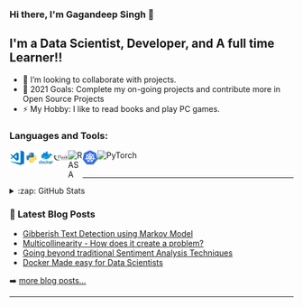 ### Hi there, I'm Gagandeep Singh 👋

<!-- [![Website](https://img.shields.io/website?label=codeSTACKr.com&style=for-the-badge&url=https%3A%2F%2Fcodestackr.com)](https://codestackr.com)
[![Twitter Follow](https://img.shields.io/twitter/follow/codeSTACKr?color=1DA1F2&logo=twitter&style=for-the-badge)](https://twitter.com/intent/follow?original_referer=https%3A%2F%2Fgithub.com%2FcodeSTACKr&screen_name=codeSTACKr) -->

## I'm a Data Scientist, Developer, and A full time Learner!!

- 👯 I’m looking to collaborate with projects.
- 🥅 2021 Goals: Complete my on-going projects and contribute more in Open Source Projects
- ⚡ My Hobby: I like to read books and play PC games.



### Languages and Tools:

<img align="left" alt="Visual Studio Code" width="26px" src="https://raw.githubusercontent.com/github/explore/80688e429a7d4ef2fca1e82350fe8e3517d3494d/topics/visual-studio-code/visual-studio-code.png" />
<img align="left" alt="Python" width="26px" src="https://raw.githubusercontent.com/github/explore/80688e429a7d4ef2fca1e82350fe8e3517d3494d/topics/python/python.png" />
<img align="left" alt="Docker" width="26px" src="https://raw.githubusercontent.com/github/explore/80688e429a7d4ef2fca1e82350fe8e3517d3494d/topics/docker/docker.png" />
<img align="left" alt="Flask" width="26px" src="https://raw.githubusercontent.com/github/explore/80688e429a7d4ef2fca1e82350fe8e3517d3494d/topics/flask/flask.png" />
<img align="left" alt="RASA" width="26px" src="https://d33wubrfki0l68.cloudfront.net/37c130df420c6a673ad6c2e494c0224606ace77b/e6afa/static/60e441f8eadef13bea0cc790c8cf188b/rasa-logo.svg" />
<img align="left" alt="Kubernetes" width="26px" src="https://github.com/kubernetes/kubernetes/raw/master/logo/logo.png" />
<img align="left" alt="PyTorch" width="80px" src="https://raw.githubusercontent.com/valohai/ml-logos/5127528b5baadb77a6ea4b999a47b4e86bf0f98b/pytorch.svg" />
<br />
<br />

---

<details>
  <summary>:zap: GitHub Stats</summary>

![Gagandeep's github stats](https://github-readme-stats.vercel.app/api?username=gaganmanku96&show_icons=true&theme=merko&hide_border=true)

</details>


### 📕 Latest Blog Posts

<!-- BLOG-POST-LIST:START -->
- [Gibberish Text Detection using Markov Model](https://medium.com/ml-course-microsoft-udacity/gibberish-text-detection-using-markov-model-c4082f286985)
- [Multicollinearity - How does it create a problem?](https://towardsdatascience.com/https-towardsdatascience-com-multicollinearity-how-does-it-create-a-problem-72956a49058)
- [Going beyond traditional Sentiment Analysis Techniques](https://medium.com/analytics-vidhya/going-beyond-traditional-sentiment-analysis-technique-b9c91b313c07)
- [Docker Made easy for Data Scientists](https://towardsdatascience.com/docker-made-easy-for-data-scientists-b32efbc23165)
<!-- BLOG-POST-LIST:END -->

➡️ [more blog posts...](https://medium.com/@gaganmanku098)

---
